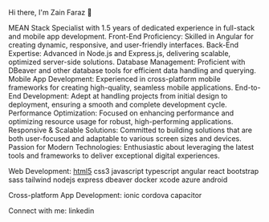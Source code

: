 Hi there, I'm Zain Faraz 👋

MEAN Stack Specialist with 1.5 years of dedicated experience in full-stack and mobile app development.
Front-End Proficiency: Skilled in Angular for creating dynamic, responsive, and user-friendly interfaces.
Back-End Expertise: Advanced in Node.js and Express.js, delivering scalable, optimized server-side solutions.
Database Management: Proficient with DBeaver and other database tools for efficient data handling and querying.
Mobile App Development: Experienced in cross-platform mobile frameworks for creating high-quality, seamless mobile applications.
End-to-End Development: Adept at handling projects from initial design to deployment, ensuring a smooth and complete development cycle.
Performance Optimization: Focused on enhancing performance and optimizing resource usage for robust, high-performing applications.
Responsive & Scalable Solutions: Committed to building solutions that are both user-focused and adaptable to various screen sizes and devices.
Passion for Modern Technologies: Enthusiastic about leveraging the latest tools and frameworks to deliver exceptional digital experiences.


Web Development:
[html5](https://camo.githubusercontent.com/6647554cf19482c32acc6a6a3b8bd68b845fafabd474595e7e92dead3075c3ea/68747470733a2f2f63646e2e6a7364656c6976722e6e65742f67682f64657669636f6e732f64657669636f6e2f69636f6e732f68746d6c352f68746d6c352d6f726967696e616c2e737667) css3 javascript typescript angular react bootstrap sass tailwind 
nodejs express dbeaver docker xcode azure android

Cross-platform App Development:
ionic cordova capacitor

Connect with me:
linkedin
<!---
ZainFaraz02/ZainFaraz02 is a ✨ special ✨ repository because its `README.md` (this file) appears on your GitHub profile.
You can click the Preview link to take a look at your changes.
--->
